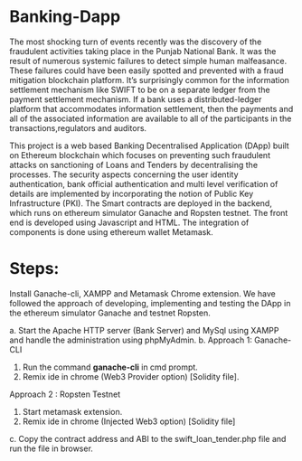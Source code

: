 # Banking-Dapp
The most shocking turn of events recently was the discovery of the fraudulent activities taking place in the Punjab National Bank. It was the result of numerous systemic failures to detect simple human malfeasance. These failures could have been easily spotted and prevented with a fraud mitigation blockchain platform. It’s surprisingly common for the information settlement mechanism like SWIFT to be on a separate ledger from the payment settlement mechanism. If a bank uses a distributed-ledger platform that accommodates information settlement, then the payments and all of the associated information are available to all of the participants in the transactions,regulators and auditors.

This project is a web based Banking Decentralised Application (DApp) built on Ethereum blockchain which focuses on preventing such fraudulent attacks on sanctioning of Loans and Tenders by decentralising the processes. The security aspects concerning the user identity authentication, bank official authentication and multi level verification of details are implemented by incorporating the notion of Public Key Infrastructure (PKI). The Smart contracts are deployed in the backend, which runs on ethereum simulator Ganache and Ropsten testnet. The front end is developed using Javascript and HTML. The integration of components is done using ethereum wallet Metamask.

# Steps:
Install Ganache-cli, XAMPP and Metamask Chrome extension. We have followed the approach of developing, implementing and testing the DApp
in the ethereum simulator Ganache and testnet Ropsten.

a. Start the Apache HTTP server (Bank Server) and MySql using XAMPP and handle the administration using phpMyAdmin.
b. 
Approach 1: Ganache-CLI
1. Run the command <b>ganache-cli</b> in cmd prompt.
2. Remix ide in chrome (Web3 Provider option) [Solidity file].

Approach 2 : Ropsten Testnet
1. Start metamask extension.
2. Remix ide in chrome (Injected Web3 option) [Solidity file]

c. Copy the contract address and ABI to the swift_loan_tender.php file and run the file in browser.
